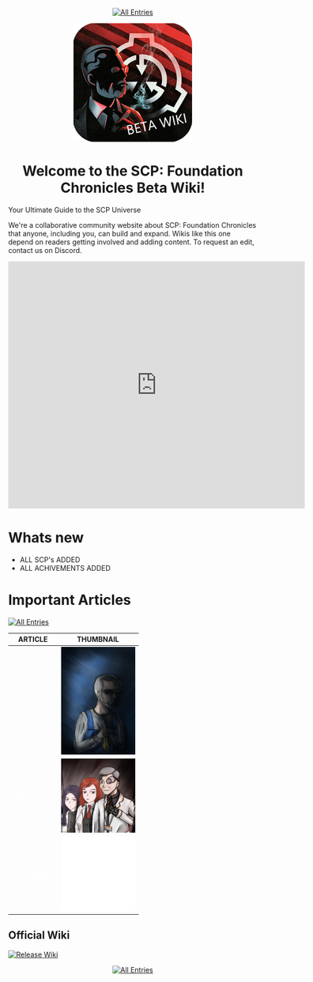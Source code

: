 <html lang="en">
<head>
    <meta charset="UTF-8">
    <meta name="viewport" content="width=device-width, initial-scale=1.0">
    <title id="page-title">Main Page | SCP:FC</title>
    <link rel="icon" href="BETA_WIKI.png" type="image/png">
</head>
<p align=center>
    <a href="./web/tree">
        <img src="https://img.shields.io/badge/GO_TO-All_Entries-000000?style=for-the-badge&labelColor=000000&color=ffffff" title="All Entries" style="cursor: pointer;"/></a>
</p>
<body>
    <div>
        <p align="center">
            <img src="./BETA_WIKI.png" onclick="showText()" style="cursor: help;"/>
            <div id="text" style="display: none;">Xk0GFUYCGx4VWE4ACk9GUU5SXBNQQQBEABdcV0khcmJZISEWE1NbXQpBUFFDSF1dBhYbRUJcVR4dV14=</div>
        </p>
        <script>
            function showText() {
                var text = document.getElementById('text');
                if (text.style.display === 'none') {
                    text.style.display = 'block';
                } else {
                    text.style.display = 'none';
                }
            }
        </script>
        <h1 align="center">
            Welcome to the SCP: Foundation Chronicles Beta Wiki!
        </h1>
        <p>
            Your Ultimate Guide to the SCP Universe
        </p>
        <p>
            We're a collaborative community website about SCP: Foundation Chronicles that anyone, including you, can build and expand. Wikis like this one depend on readers getting involved and adding content. To request an edit, contact us on Discord.
        </p>
        <p align="center">
            <iframe src="https://ptb.discord.com/widget?id=1166418158085734441&theme=dark" width="600" height="500" allowtransparency="true" frameborder="0" sandbox="allow-popups allow-popups-to-escape-sandbox allow-same-origin allow-scripts"></iframe>
        </p>
    </div>
    <div>
        <h1>
            Whats new
        </h1>
        <ul>
            <li>
                ALL SCP's ADDED
            </li>
            <li>
                ALL ACHIVEMENTS ADDED
            </li>
        </ul>
    </div>
    <div>
        <h1 id="ImportantArticles">
            Important Articles
        </h1>
        <a href="./web/tree">
            <img src="https://img.shields.io/badge/GO_TO-All_Entries-000000?style=for-the-badge&labelColor=000000&color=ffffff" title="All Entries" style="cursor: pointer;"/>
        </a>
        <table>
            <thead>
                <tr>
                    <th>
                        ARTICLE
                    </th>
                    <th>
                        THUMBNAIL
                    </th>
                </tr>
            </thead>
            <tbody>
                <tr>
                    <td>
                        <a href="./web/humans/foundation/janitor"  style="color: white">Janitor</a>
                    </td>
                    <td>
                        <img src="./assets/images/characters/cleaner.jpg" title="Janitor" width="150"/>
                    </td>
                </tr>
                <tr>
                    <td>
                        <a href="./web/tree#characters" style="color: white">Characters</a>
                    </td>
                    <td>
                        <img src="./assets/images/misc/Characters.webp" title="Characters" width="150"/>
                    </td>
                </tr>
                <tr>
                    <td>
                        <a href="./web/tree#achivements" style="color: white">Achivements</a>
                    </td>
                    <td>
                        <img src="./assets/images/achievements/achievements.png" title="Achivements" width="150"/>
                    </td>
                </tr>
            </tbody>
        </table>
    </div>
    <div>
        <h2>
            Official Wiki
        </h2>
        <p>
            <a href="https://scp-fc.fandom.com/wiki/SCP:_Foundation_Chronicles_Wiki">
                <img src="https://img.shields.io/badge/Released_Wiki-000000?style=for-the-badge&labelColor=ffffff&color=ffffff" title="Release Wiki" style="cursor: pointer;"/>
            </a>
        </p>
    </div>
    <p align=center>
        <a href="./web/tree">
            <img src="https://img.shields.io/badge/GO_TO-All_Entries-000000?style=for-the-badge&labelColor=000000&color=ffffff" title="All Entries" style="cursor: pointer;"/>
        </a>
    </p>
</body>

</html>
